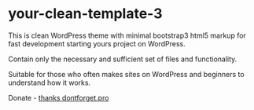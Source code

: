your-clean-template-3
=================

This is clean WordPress theme with minimal bootstrap3 html5 markup for fast development starting yours project on WordPress.

Contain only the necessary and sufficient set of files and functionality.

Suitable for those who often makes sites on WordPress and beginners to understand how it works.

Donate - <a href="http://dontforget.pro/donate/" target="_blank">thanks dontforget.pro</a>


